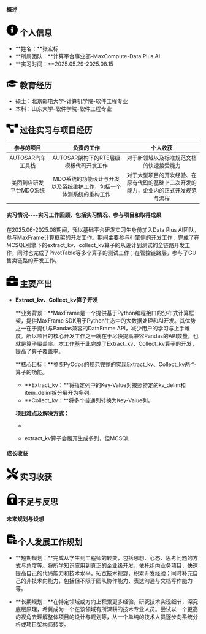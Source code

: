 #### 概述

 ## <img src="assets/info-circle-solid.svg" width="30px"> 个人信息 

 - **姓名：**张宏标
 - **所属团队：**计算平台事业部-MaxCompute-Data Plus AI
 - **实习时间：**2025.05.29-2025.08.15

## <img src="assets/graduation-cap-solid.svg" width="30px"> 教育经历

- 硕士：北京邮电大学-计算机学院-软件工程专业
- 本科：山东大学-软件学院-软件工程专业

## <img src="assets/project-diagram-solid.svg" width="30px"> 过往实习与项目经历

|       参与的项目        |                          负责的工作                          |                           个人收获                           |
| :---------------------: | :----------------------------------------------------------: | :----------------------------------------------------------: |
|    AUTOSAR汽车工具栈    |            AUTOSAR架构下的RTE层级模板代码开发工作            |           对于新领域以及标准规范文档的快速接受能力           |
| 美团到店研发平台MDO系统 | MDO系统的功能设计与开发以及系统维护工作，包括一个体测系统的重构工作 | 对于大型项目的开发经验、在原有代码的基础上二次开发的能力，企业内的正式开发规范与流程 |

#### 实习情况----实习工作回顾、包括实习情况、参与项目和取得成果

在2025.06-2025.08期间，我以基础平台研发实习生身份加入Data Plus AI团队，参与MaxFrame计算框架的开发工作。期间主要参与引擎侧的开发工作，完成了在MCSQL引擎下的extract_kv、collect_kv算子的从设计到测试的全链路开发工作，同时也完成了PivotTable等多个算子的测试工作；在管控链路层，参与了GU售卖链路的开发工作。

## <img src="assets/briefcase-solid.svg" width="30px"> 主要产出

+ **Extract_kv、Collect_kv算子开发**

  **业务背景：**MaxFrame是一个提供基于Python编程接口的分布式计算框架，提供MaxFrame SDK用于Python生态中的大数据处理和AI开发。其优势之一在于提供与Pandas兼容的DataFrame API，减少用户的学习与上手难度。所以项目的核心开发工作之一就在于尽快提高兼容Pandas的API数量，也就是算子覆盖率。本工作基于此完成了Extract_kv、Collect_kv算子的开发，提高了算子覆盖率。

  **核心目标：**参照PyOdps的规范完整的实现Extract_kv、Collect_kv两个算子的功能。

  + **Extract_kv：**将指定列中的Key-Value对按照特定的kv_delim和item_delim拆分展开为多列。
  + **Collect_kv：**将多个普通列转换为Key-Value列。

  **项目难点及解决方式：**

  + 

  + extract_kv算子会展开生成多列，但MCSQL

#### 成长收获

## <img src="assets/tools-solid.svg" width="30px"> 实习收获

## <img src="assets/defect.svg" width=30px>不足与反思

#### 未来规划与设想

## <img src="assets/future.svg" width=30px>个人发展工作规划

+ **短期规划：**完成从学生到工程师的转变，包括思想、心态、思考问题的方式与角度等。将所学知识应用到真正的企业级开发，依托组内业务项目，快速提高自己的代码能力和技术水平，拓宽技术视野，积累开发经验；同时补充自己的非技术向能力，包括但不限于团队协作能力、表达沟通与文档写作能力等。

+ **长期规划：**在特定领域或方向上积累更多经验，研究技术实现细节，深究底层原理，希冀成为一个在该领域有所深耕的技术专业人员。尝试以一个更高的视角去理解整体项目的设计与规划等，从一个单纯的技术人员逐步向系统分析或项目架构师转变。